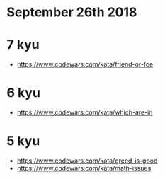 # September 26th 2018

# 7 kyu

* https://www.codewars.com/kata/friend-or-foe

# 6 kyu

* https://www.codewars.com/kata/which-are-in

# 5 kyu

* https://www.codewars.com/kata/greed-is-good
* https://www.codewars.com/kata/math-issues
